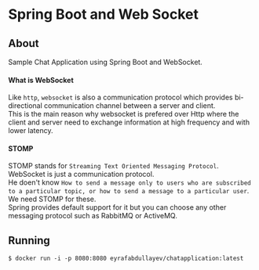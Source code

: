 # Spring Boot and Web Socket 

## About
Sample Chat Application using Spring Boot and WebSocket.

#### What is WebSocket
Like ``http``, ``websocket`` is also a communication protocol which provides bi-directional communication channel between a server and client. \
This is the main reason why websocket is prefered over Http where the client and server need to exchange information at high frequency and with lower latency.

#### STOMP
STOMP stands for ``Streaming Text Oriented Messaging Protocol``.
WebSocket is just a communication protocol. \
He doen't know ``How to send a message only to users who are subscribed to a particular topic, or how to send a message
to a particular user``. We need STOMP for these. \
Spring provides default support for it but you can choose any other messaging protocol such as RabbitMQ or ActiveMQ.

## Running 
``$ docker run -i -p 8080:8080 eyrafabdullayev/chatapplication:latest ``

